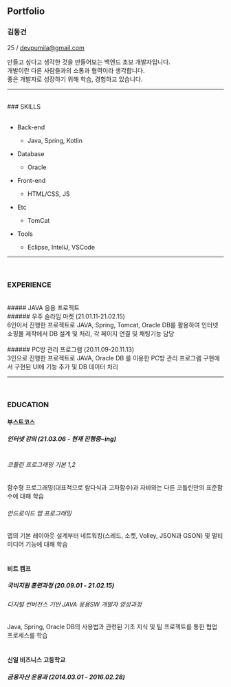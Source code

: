 ## Portfolio<br>

### 김동건<br>
25 / devpumila@gmail.com

만들고 싶다고 생각한 것을 만들어보는 백엔드 초보 개발자입니다.<br>
개발이란 다른 사람들과의 소통과 협력이라 생각합니다.<br>
좋은 개발자로 성장하기 위해 학습, 경험하고 있습니다.

<hr/><br>
### SKILLS
<br><br>

+ Back-end
  + Java, Spring, Kotlin

+ Database
  + Oracle

+ Front-end
  + HTML/CSS, JS 
+ Etc
  + TomCat
+ Tools
  + Eclipse, InteliJ, VSCode

<hr/><br>

### EXPERIENCE
<br>
##### JAVA 응용 프로젝트<br>
###### 우주 슬라임 마켓 (21.01.11-21.02.15)<br>
6인이서 진행한 프로젝트로 JAVA, Spring, Tomcat, Oracle DB를 활용하여 인터넷 쇼핑몰 제작에서 DB 설계 및 처리, 각 페이지 연결 및 채팅기능 담당<br><br>
###### PC방 관리 프로그램 (20.11.09-20.11.13)<br>
3인으로 진행한 프로젝트로 JAVA, Oracle DB 를 이용한 PC방 관리 프로그램 구현에서 구현된 UI에 기능 추가 및 DB 데이터 처리

<hr/><br>

### EDUCATION<br>
#### 부스트코스 <br>
##### 인터넷 강의 (21.03.06 - 현재 진행중~ing)<br><br>

###### 코틀린 프로그래밍 기본 1,2<br>
함수형 프로그래밍(대표적으로 람다식과 고차함수)과 자바와는 다른 코틀린만의 표준함수에 대해 학습<br>
###### 안드로이드 앱 프로그래밍 <br>
앱의 기본 레이아웃 설계부터 네트워킹(스레드, 소켓, Volley, JSON과 GSON) 및 멀티미디어 기능에 대해 학습<br><br>


#### 비트 캠프<br>
##### 국비지원 훈련과정 (20.09.01 - 21.02.15)<br>
###### 디지털 컨버전스 기반 JAVA 응용SW 개발자 양성과정<br>
Java, Spring, Oracle DB의 사용법과 관련된 기초 지식 및 팀 프로젝트를 통한 협업 프로세스를 학습<br><br>


#### 신일 비즈니스 고등학교<br>
##### 금융자산 운용과 (2014.03.01 - 2016.02.28)<br>
